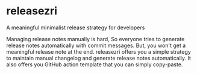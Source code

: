 # releasezri
A meaningful minimalist release strategy for developers

Managing release notes manually is hard, So everyone tries to generate release notes automatically with commit messages. But, you won't get a meaningful release note at the end. releasezri offers you a simple strategy to maintain manual changelog and generate release notes automatically. It also offers you GitHub action template that you can simply copy-paste.
